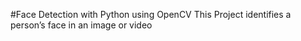 #Face Detection with Python using OpenCV
This Project  identifies a person’s face in an image or video
